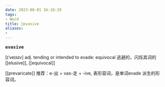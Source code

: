 ```yaml
---
date: 2023-08-01 16:18:19
tags: 
- Word
title: 📖evasive
aliases: 
- 
---
```


<pre><strong>evasive</strong></pre>

[ɪˈveɪsɪv]
adj. tending or intended to evade: equivocal 逃避的，闪烁其词的
[[elusive]], [[equivocal]]

[[prevaricate]]
推荐：e-出 + vas-走 + -ive, 表形容词，是单词evade 派生的形容词。